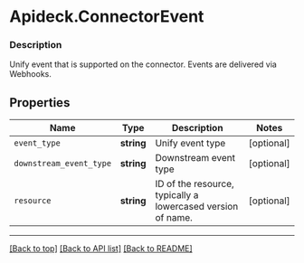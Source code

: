 # Apideck.ConnectorEvent

### Description

Unify event that is supported on the connector. Events are delivered via Webhooks.

## Properties
Name | Type | Description | Notes
------------ | ------------- | ------------- | -------------
`event_type` | **string** | Unify event type | [optional] 
`downstream_event_type` | **string** | Downstream event type | [optional] 
`resource` | **string** | ID of the resource, typically a lowercased version of name. | [optional] 





---

[[Back to top]](#) [[Back to API list]](../../../../README.md#documentation-for-api-endpoints) [[Back to README]](../../../../README.md)


